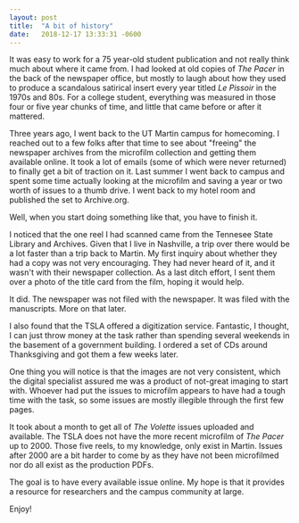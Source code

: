 ```yaml
---
layout: post
title:  "A bit of history"
date:   2018-12-17 13:33:31 -0600
---
```


It was easy to work for a 75 year-old student publication and not really think much about where it came from. I had looked at old copies of _The Pacer_ in the back of the newspaper office, but mostly to laugh about how they used to produce a scandalous satirical insert every year titled _Le Pissoir_ in the 1970s and 80s. For a college student, everything was measured in those four or five year chunks of time, and little that came before or after it mattered.

Three years ago, I went back to the UT Martin campus for homecoming. I reached out to a few folks after that time to see about "freeing" the newspaper archives from the microfilm collection and getting them available online. It took a lot of emails (some of which were never returned) to finally get a bit of traction on it. Last summer I went back to campus and spent some time actually looking at the microfilm and saving a year or two worth of issues to a thumb drive. I went back to my hotel room and published the set to Archive.org.

Well, when you start doing something like that, you have to finish it.

I noticed that the one reel I had scanned came from the Tennesee State Library and Archives. Given that I live in Nashville, a trip over there would be a lot faster than a trip back to Martin. My first inquiry about whether they had a copy was not very encouraging. They had never heard of it, and it wasn't with their newspaper collection. As a last ditch effort, I sent them over a photo of the title card from the film, hoping it would help.

It did. The newspaper was not filed with the newspaper. It was filed with the manuscripts. More on that later.

I also found that the TSLA offered a digitization service. Fantastic, I thought, I can just throw money at the task rather than spending several weekends in the basement of a government building. I ordered a set of CDs around Thanksgiving and got them a few weeks later.

One thing you will notice is that the images are not very consistent, which the digital specialist assured me was a product of not-great imaging to start with. Whoever had put the issues to microfilm appears to have had a tough time with the task, so some issues are mostly illegible through the first few pages.

It took about a month to get all of _The Volette_ issues uploaded and available. The TSLA does not have the more recent microfilm of _The Pacer_ up to 2000. Those five reels, to my knowledge, only exist in Martin. Issues after 2000 are a bit harder to come by as they have not been microfilmed nor do all exist as the production PDFs.

The goal is to have every available issue online. My hope is that it provides a resource for researchers and the campus community at large.

Enjoy!
